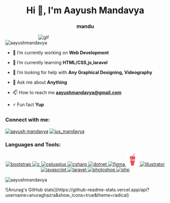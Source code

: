 <h1 align="center">Hi 👋, I'm Aayush Mandavya</h1>
<h3 align="center">mandu</h3>
<img align="right" alt="gif" width="400" src="https://i.pinimg.com/originals/8a/4d/bc/8a4dbc7c87a56ea8a897394cedd4bb5d.gif">
<p align="left"> <img src="https://komarev.com/ghpvc/?username=aayushmandavya&label=Profile%20views&color=0e75b6&style=flat" alt="aayushmandavya" /> </p>

- 🔭 I’m currently working on **Web Development**

- 🌱 I’m currently learning **HTML/CSS,js,laravel**

- 🤝 I’m looking for help with **Any Graphical Designing, Videography**

- 💬 Ask me about **Anything**

- 📫 How to reach me **aayushmandavya@gmail.com**

- ⚡ Fun fact **Yup**

<h3 align="left">Connect with me:</h3>
<p align="left">
<a href="https://fb.com/aayush mandavya" target="blank"><img align="center" src="https://raw.githubusercontent.com/rahuldkjain/github-profile-readme-generator/master/src/images/icons/Social/facebook.svg" alt="aayush mandavya" height="30" width="40" /></a>
<a href="https://instagram.com/ius_mandavya" target="blank"><img align="center" src="https://raw.githubusercontent.com/rahuldkjain/github-profile-readme-generator/master/src/images/icons/Social/instagram.svg" alt="ius_mandavya" height="30" width="40" /></a>
</p>

<h3 align="left">Languages and Tools:</h3>
<p align="center"> <a href="https://getbootstrap.com" target="_blank" rel="noreferrer"> <img src="https://img.icons8.com/color/480/000000/bootstrap.png" alt="bootstrap" width="40" height="40"/> </a> <a href="https://www.cprogramming.com/" target="_blank" rel="noreferrer"> <img src="https://img.icons8.com/nolan/96/c-key.png" alt="c" width="40" height="40"/> </a> <a href="https://www.w3schools.com/cpp/" target="_blank" rel="noreferrer"> <img src="https://img.icons8.com/nolan/96/c-plus-plus.png" alt="cplusplus" width="40" height="40"/> </a> <a href="https://www.w3schools.com/cs/" target="_blank" rel="noreferrer"> <img src="https://img.icons8.com/nolan/96/cs.png" alt="csharp" width="40" height="40"/> </a> <a href="https://dotnet.microsoft.com/" target="_blank" rel="noreferrer"> <img src="https://img.icons8.com/color/480/000000/net-framework.png" alt="dotnet" width="40" height="40"/> </a> <a href="https://www.figma.com/" target="_blank" rel="noreferrer"> <img src="https://img.icons8.com/nolan/256/figma.png" alt="figma" width="40" height="40"/> </a> <a href="https://gulpjs.com" target="_blank" rel="noreferrer"> <img src="https://raw.githubusercontent.com/devicons/devicon/master/icons/gulp/gulp-plain.svg" alt="gulp" width="40" height="40"/> </a> <a href="https://www.adobe.com/in/products/illustrator.html" target="_blank" rel="noreferrer"> <img src="https://img.icons8.com/nolan/256/adobe-illustrator.png" alt="illustrator" width="40" height="40"/> </a> <a href="https://developer.mozilla.org/en-US/docs/Web/JavaScript" target="_blank" rel="noreferrer"> <img src="https://img.icons8.com/nolan/96/js.png" alt="javascript" width="40" height="40"/> </a> <a href="https://laravel.com/" target="_blank" rel="noreferrer"> <img src="https://img.icons8.com/fluency/96/000000/laravel.png" alt="laravel" width="40" height="40"/> </a><a href="https://www.photoshop.com/en" target="_blank" rel="noreferrer"> <img src="https://img.icons8.com/nolan/256/adobe-photoshop.png" alt="photoshop" width="40" height="40"/> </a> <a href="https://www.php.net" target="_blank" rel="noreferrer"> <img src="https://img.icons8.com/nolan/96/php.png" alt="php" width="40" height="40"/> </a> </p>

<p><img align="center" width="400" src="https://github-readme-stats.vercel.app/api/top-langs?username=aayushmandavya&show_icons=true&locale=en&layout=compact" alt="aayushmandavya" /></p>
<p>![Anurag's GitHub stats](https://github-readme-stats.vercel.app/api?username=anuraghazra&show_icons=true&theme=radical)</p>
